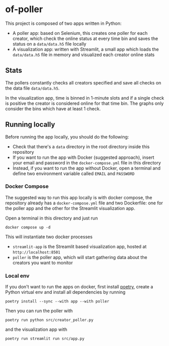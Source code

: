 # of-poller

This project is composed of two apps written in Python:
- A poller app: based on Selenium, this creates one poller for each creator, which check the online status at every time bin and saves the status on a `data/data.h5` file locally
- A visualization app: written with Streamlit, a small app which loads the `data/data.h5` file in memory and visualized each creator online stats

## Stats

The pollers constantly checks all creators specified and save all checks on the data file `data/data.h5`.

In the visualization app, time is binned in 1-minute slots and if a single check is positive the creator is considered online for that time bin. The graphs only consider the bins which have at least 1 check.
  
## Running locally

Before running the app locally, you should do the following:
- Check that there's a `data` directory in the root directory inside this repository
- If you want to run the app with Docker (suggested approach), insert your email and password in the `docker-compose.yml` file in this directory
- Instead, if you want to run the app without Docker, open a terminal and define two environment variable called `EMAIL` and `PASSWORD`

### Docker Compose

The suggested way to run this app locally is with docker compose, the repository already has a `docker-compose.yml` file and two Dockerfile: one for the poller app and the other for the Streamlit visualization app.

Open a terminal in this directory and just run
```
docker compose up -d
```
This will instantiate two docker processes
- `streamlit-app` is the Streamlit based visualization app, hosted at `http://localhost:8501`
- `poller` is the poller app, which will start gathering data about the creators you want to monitor

### Local env
   
If you don't want to run the apps on docker, first install [poetry](https://python-poetry.org/), create a Python virtual env and install all dependencies by running
```
poetry install --sync --with app --with poller
```

Then you can run the poller with
```
poetry run python src/creator_poller.py
```
and the visualization app with
```
poetry run streamlit run src/app.py
```